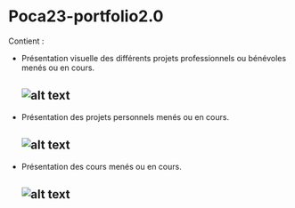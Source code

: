 # Poca23-portfolio2.0

Contient :

- Présentation visuelle des différents projets professionnels ou bénévoles menés ou en cours.

  ## ![alt text](assets/image.png)

- Présentation des projets personnels menés ou en cours.

  ## ![alt text](assets/image-1.png)

- Présentation des cours menés ou en cours.

  ## ![alt text](assets/image-2.png)
